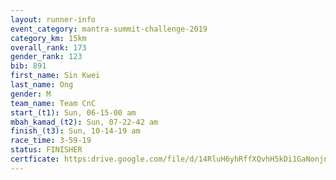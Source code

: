 ```yaml
---
layout: runner-info 
event_category: mantra-summit-challenge-2019 
category_km: 15km 
overall_rank: 173
gender_rank: 123
bib: 891
first_name: Sin Kwei
last_name: Ong
gender: M
team_name: Team CnC
start_(t1): Sun, 06-15-00 am
mbah_kamad_(t2): Sun, 07-22-42 am
finish_(t3): Sun, 10-14-19 am
race_time: 3-59-19
status: FINISHER
certficate: https:drive.google.com/file/d/14RluH6yhRffXQvhH5kDi1GaNonjn20rN/view?usp=sharing
---
```

